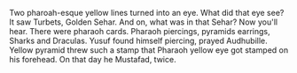 
Two pharoah-esque yellow lines turned into an eye. What did that eye see? It saw Turbets, Golden Sehar. And on, what was in that Sehar? Now you'll hear. There were pharaoh cards. Pharaoh piercings, pyramids earrings, Sharks and Draculas. Yusuf found himself piercing, prayed Audhubille. Yellow pyramid threw such a stamp that Pharaoh yellow eye got stamped on his forehead. On that day he Mustafad, twice.

<!--
**igorkandic/igorkandic** is a ✨ _special_ ✨ repository because its `README.md` (this file) appears on your GitHub profile.

Here are some ideas to get you started:

- 🔭 I’m currently working on ...
- 🌱 I’m currently learning ...
- 👯 I’m looking to collaborate on ...
- 🤔 I’m looking for help with ...
- 💬 Ask me about ...
- 📫 How to reach me: ...
- 😄 Pronouns: ...
- ⚡ Fun fact: ...
-->
